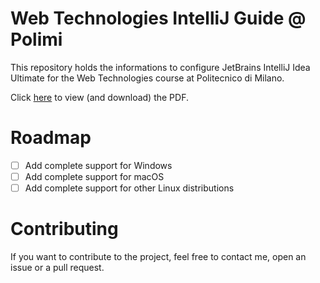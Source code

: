 # Web Technologies IntelliJ Guide @ Polimi

This repository holds the informations to configure JetBrains IntelliJ Idea Ultimate for the Web Technologies course at Politecnico di Milano.

Click [here](https://victuarvi.github.io/wt-intellij-guide/main.pdf) to view (and download) the PDF.

# Roadmap

- [ ] Add complete support for Windows
- [ ] Add complete support for macOS
- [ ] Add complete support for other Linux distributions

# Contributing

If you want to contribute to the project, feel free to contact me, open an issue or a pull request.
